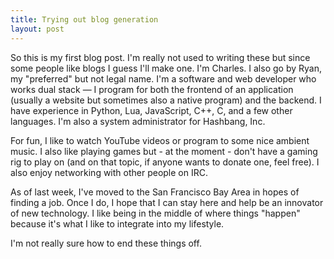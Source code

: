 ```yaml
---
title: Trying out blog generation
layout: post
---
```

So this is my first blog post. I'm really not used to writing these but since
some people like blogs I guess I'll make one. I'm Charles. I also go by Ryan,
my "preferred" but not legal name. I'm a software and web developer who works
dual stack &mdash; I program for both the frontend of an application (usually a
website but sometimes also a native program) and the backend. I have experience
in Python, Lua, JavaScript, C++, C, and a few other languages. I'm also a
system administrator for Hashbang, Inc.

For fun, I like to watch YouTube videos or program to some nice ambient music.
I also like playing games but - at the moment - don't have a gaming rig to play
on (and on that topic, if anyone wants to donate one, feel free). I also enjoy
networking with other people on IRC.

As of last week, I've moved to the San Francisco Bay Area in hopes of finding a
job. Once I do, I hope that I can stay here and help be an innovator of new
technology. I like being in the middle of where things "happen" because it's
what I like to integrate into my lifestyle.

I'm not really sure how to end these things off.

